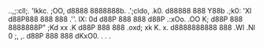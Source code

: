 <div>
                          ..,;:cll;.
                                  'lkkc.
                                      ;OO,
       d8888 8888888b.    .';cldo,      .k0.
      d88888 888   Y88b         .;k0:     'Xl
     d88P888 888    888  .''.       lX:     0d
    d88P 888 888   d88P    .:xOo.    .OO     K;
   d88P  888 8888888P"         ;Kd     xx    .K
  d88P   888 888        .oxd;    xk     K.    x.
 d8888888888 888       .Wl .Nl    0     ;,    ,.
d88P     888 888        dKxO0.    .      .    .
</div>
